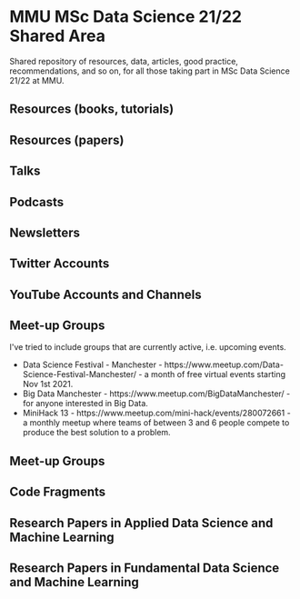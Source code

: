 # MMU MSc Data Science 21/22 Shared Area

Shared repository of resources, data, articles, good practice, recommendations, and so on, for all those taking part in MSc Data Science 21/22 at MMU.


## Resources (books, tutorials)


## Resources (papers)


## Talks


## Podcasts


## Newsletters


## Twitter Accounts


## YouTube Accounts and Channels


## Meet-up Groups
I've tried to include groups that are currently active, i.e. upcoming events.

<ul>
  <li>Data Science Festival - Manchester - https://www.meetup.com/Data-Science-Festival-Manchester/ - a month of free virtual events starting Nov 1st 2021.</li>
  <li>Big Data Manchester - https://www.meetup.com/BigDataManchester/ - for anyone interested in Big Data.</li>
  <li>MiniHack 13 - https://www.meetup.com/mini-hack/events/280072661 - a monthly meetup where teams of between 3 and 6 people compete to produce the best solution to a problem.</li>
</ul>


## Meet-up Groups


## Code Fragments


## Research Papers in Applied Data Science and Machine Learning


## Research Papers in Fundamental Data Science and Machine Learning


